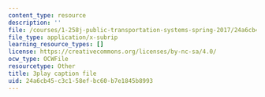 ```yaml
---
content_type: resource
description: ''
file: /courses/1-258j-public-transportation-systems-spring-2017/24a6cb45c3c158efbc60b7e1845b8993_YGpxOuDJdJw.vtt
file_type: application/x-subrip
learning_resource_types: []
license: https://creativecommons.org/licenses/by-nc-sa/4.0/
ocw_type: OCWFile
resourcetype: Other
title: 3play caption file
uid: 24a6cb45-c3c1-58ef-bc60-b7e1845b8993
---
```

